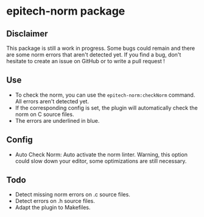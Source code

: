 # epitech-norm package

## Disclaimer
This package is still a work in progress. Some bugs could remain and there are some norm errors that aren't detected yet. If you find a bug, don't hesitate to create an issue on GitHub or to write a pull request !

## Use
* To check the norm, you can use the `epitech-norm:checkNorm` command. All errors aren't detected yet.
* If the corresponding config is set, the plugin will automatically check the norm on C source files.
* The errors are underlined in blue.

## Config
* Auto Check Norm: Auto activate the norm linter. Warning, this option could slow down your editor, some optimizations are still necessary.

## Todo
* Detect missing norm errors on .c source files.
* Detect errors on .h source files.
* Adapt the plugin to Makefiles.
